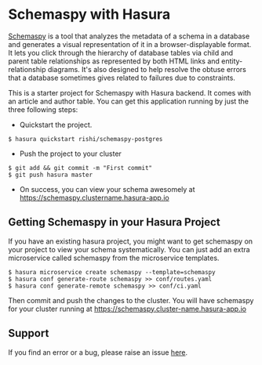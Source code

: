 # Schemaspy with Hasura

[Schemaspy](https://http://schemaspy.sourceforge.net/) is a tool that analyzes the metadata of a schema in a database and generates a visual representation of it in a browser-displayable format. It lets you click through the hierarchy of database tables via child and parent table relationships as represented by both HTML links and entity-relationship diagrams. It's also designed to help resolve the obtuse errors that a database sometimes gives related to failures due to constraints.

This is a starter project for Schemaspy with Hasura backend. It comes with an article and author table. You can get this application running by just the three following steps:

- Quickstart the project.

```
$ hasura quickstart rishi/schemaspy-postgres
```

- Push the project to your cluster

```
$ git add && git commit -m "First commit"
$ git push hasura master
```

- On success, you can view your schema awesomely at https://schemaspy.clustername.hasura-app.io  

## Getting Schemaspy in your Hasura Project

If you have an existing hasura project, you might want to get schemaspy on your project to view your schema systematically. You can just add an extra microservice called schemaspy from the microservice templates.

```
$ hasura microservice create schemaspy --template=schemaspy
$ hasura conf generate-route schemaspy >> conf/routes.yaml
$ hasura conf generate-remote schemaspy >> conf/ci.yaml
```

Then commit and push the changes to the cluster. You will have schemaspy for your cluster running at https://schemaspy.cluster-name.hasura-app.io

## Support

If you find an error or a bug, please raise an issue [here](https://github.com/wawhal/schemaspy-postgres).
